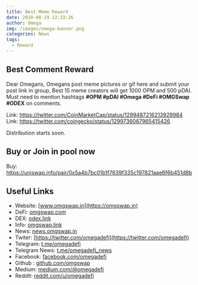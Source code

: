 ```yaml
---
title: Best Meme Reward
date: 2020-08-29 22:33:26
author: Omega
img: /images/omega-banner.png
categories: News
tags:
  - Reward
---
```

## Best Comment Reward
Dear Omegans,
Omegans post meme pictures or gif here and submit your post link in group, Best 15 meme creators will get 1000 OPM and 500 pDAI.
Must need to mention hashtags <b>#OPM #pDAI #Omega #DeFi #OMGSwap #ODEX</b> on comments.

Link: https://twitter.com/CoinMarketCap/status/1299487216213929984
Link: https://twitter.com/coingecko/status/1299736067965415426

Distribution starts soon.

## Buy or Join in pool now
Buy: https://uniswap.info/pair/0x5a4b7bc01b1f7639f335c197821aae6f6b451d8b

## Useful Links
  + Website: [www.omgswap.in](https://omgswap.in)
  + DeFi: [omgswap.com](https://omgswap.com)
  + DEX: [odex.link](https://odex.link)
  + Info: [omgswap.link](https://omgswap.link)
  + News: [news.omgswap.in](https://news.omgswap.in)
  + Twiter: [https://twitter.com/omegadefi](https://twitter.com/omegadefi)
  + Telegram: [t.me/omegadefi](https://t.me/omegadefi)
  + Telegram News: [t.me/omegadefi_news](https://t.me/omegadefi_news)
  + Facebook: [facebook.com/omegadefi](https://www.facebook.com/omegadefi)
  + Github : [github.com/omgswap](https://github.com/omgswap)
  + Medium: [medium.com/@omegadefi](https://medium.com/@omegadefi)
  + Reddit: [reddit.com/u/omegadefi](https://www.reddit.com/u/omegadefi)
